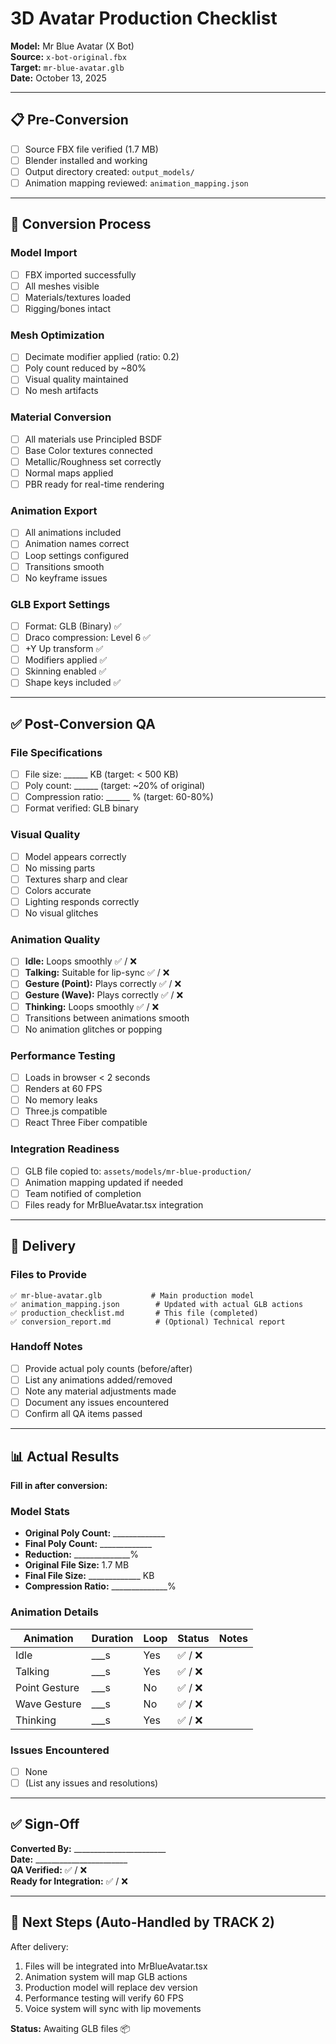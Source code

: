 # 3D Avatar Production Checklist

**Model:** Mr Blue Avatar (X Bot)  
**Source:** `x-bot-original.fbx`  
**Target:** `mr-blue-avatar.glb`  
**Date:** October 13, 2025

---

## 📋 Pre-Conversion

- [ ] Source FBX file verified (1.7 MB)
- [ ] Blender installed and working
- [ ] Output directory created: `output_models/`
- [ ] Animation mapping reviewed: `animation_mapping.json`

---

## 🔧 Conversion Process

### Model Import
- [ ] FBX imported successfully
- [ ] All meshes visible
- [ ] Materials/textures loaded
- [ ] Rigging/bones intact

### Mesh Optimization
- [ ] Decimate modifier applied (ratio: 0.2)
- [ ] Poly count reduced by ~80%
- [ ] Visual quality maintained
- [ ] No mesh artifacts

### Material Conversion
- [ ] All materials use Principled BSDF
- [ ] Base Color textures connected
- [ ] Metallic/Roughness set correctly
- [ ] Normal maps applied
- [ ] PBR ready for real-time rendering

### Animation Export
- [ ] All animations included
- [ ] Animation names correct
- [ ] Loop settings configured
- [ ] Transitions smooth
- [ ] No keyframe issues

### GLB Export Settings
- [ ] Format: GLB (Binary) ✅
- [ ] Draco compression: Level 6 ✅
- [ ] +Y Up transform ✅
- [ ] Modifiers applied ✅
- [ ] Skinning enabled ✅
- [ ] Shape keys included ✅

---

## ✅ Post-Conversion QA

### File Specifications
- [ ] File size: ______ KB (target: < 500 KB)
- [ ] Poly count: ______ (target: ~20% of original)
- [ ] Compression ratio: ______ % (target: 60-80%)
- [ ] Format verified: GLB binary

### Visual Quality
- [ ] Model appears correctly
- [ ] No missing parts
- [ ] Textures sharp and clear
- [ ] Colors accurate
- [ ] Lighting responds correctly
- [ ] No visual glitches

### Animation Quality
- [ ] **Idle:** Loops smoothly ✅ / ❌
- [ ] **Talking:** Suitable for lip-sync ✅ / ❌
- [ ] **Gesture (Point):** Plays correctly ✅ / ❌
- [ ] **Gesture (Wave):** Plays correctly ✅ / ❌
- [ ] **Thinking:** Loops smoothly ✅ / ❌
- [ ] Transitions between animations smooth
- [ ] No animation glitches or popping

### Performance Testing
- [ ] Loads in browser < 2 seconds
- [ ] Renders at 60 FPS
- [ ] No memory leaks
- [ ] Three.js compatible
- [ ] React Three Fiber compatible

### Integration Readiness
- [ ] GLB file copied to: `assets/models/mr-blue-production/`
- [ ] Animation mapping updated if needed
- [ ] Team notified of completion
- [ ] Files ready for MrBlueAvatar.tsx integration

---

## 🚀 Delivery

### Files to Provide
```
✅ mr-blue-avatar.glb           # Main production model
✅ animation_mapping.json        # Updated with actual GLB actions
✅ production_checklist.md       # This file (completed)
✅ conversion_report.md          # (Optional) Technical report
```

### Handoff Notes
- [ ] Provide actual poly counts (before/after)
- [ ] List any animations added/removed
- [ ] Note any material adjustments made
- [ ] Document any issues encountered
- [ ] Confirm all QA items passed

---

## 📊 Actual Results

**Fill in after conversion:**

### Model Stats
- **Original Poly Count:** _____________
- **Final Poly Count:** _____________
- **Reduction:** ______________%
- **Original File Size:** 1.7 MB
- **Final File Size:** _____________ KB
- **Compression Ratio:** ______________%

### Animation Details
| Animation | Duration | Loop | Status | Notes |
|-----------|----------|------|--------|-------|
| Idle | ___s | Yes | ✅ / ❌ | |
| Talking | ___s | Yes | ✅ / ❌ | |
| Point Gesture | ___s | No | ✅ / ❌ | |
| Wave Gesture | ___s | No | ✅ / ❌ | |
| Thinking | ___s | Yes | ✅ / ❌ | |

### Issues Encountered
- [ ] None
- [ ] (List any issues and resolutions)

---

## ✅ Sign-Off

**Converted By:** _______________________  
**Date:** _______________________  
**QA Verified:** ✅ / ❌  
**Ready for Integration:** ✅ / ❌  

---

## 🎯 Next Steps (Auto-Handled by TRACK 2)

After delivery:
1. Files will be integrated into MrBlueAvatar.tsx
2. Animation system will map GLB actions
3. Production model will replace dev version
4. Performance testing will verify 60 FPS
5. Voice system will sync with lip movements

**Status:** Awaiting GLB files 📦
